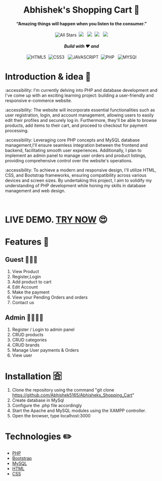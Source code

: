 <p>
  <h1 align="center"><b>Abhishek's Shopping Cart 🙂</b></h1>
</p>

<p>
  <h4 align="center"><b>“Amazing things will happen when you listen to the consumer.” </b></h4>
</p>

<p align="center"> 
    <img alt="All Stars" src="https://visitor-badge.laobi.icu/badge?page_id=Abhishek5165.Abhisheks_Shopping_Cart"/>&nbsp;
    <img src="https://img.shields.io/github/stars/Abhishek5165/Abhisheks_Shopping_Cart" />
    &nbsp;
    <img src="https://img.shields.io/github/forks/Abhishek5165/Abhisheks_Shopping_Cart" />&nbsp;
    <img src="https://img.shields.io/github/repo-size/Abhishek5165/Abhisheks_Shopping_Cart"/>
    &nbsp;
    <img src="https://img.shields.io/github/last-commit/Abhishek5165/Abhisheks_Shopping_Cart"/>
</p>

<p>
  <h4 align="center"><i>Build with ❤️ and</i></h4>
</p>
<p align="center"> 
    <img alt="HTML5" src="https://img.shields.io/badge/HTML5-E34F26?&logo=html5&logoColor=white"/>&nbsp;
    <img src="https://img.shields.io/badge/CSS3-1572B6?&logo=css3&logoColor=white" alt="CSS3" />
    &nbsp;
    <img src="https://img.shields.io/badge/JavaScript-323330?&logo=javascript&logoColor=F7DF1E" alt="JAVASCRIPT" />&nbsp;
    <img src="https://img.shields.io/badge/PHP-777BB4?&logo=php&logoColor=white" alt="PHP"/>
    &nbsp;
    <img src="https://img.shields.io/badge/MySQL-005C84?&logo=mysql&logoColor=white" alt="MYSQl"/>
    
</p>

# Introduction & idea 🫣

<p> :accessibility: I'm currently delving into PHP and database development and I've come up with an exciting learning project: building a user-friendly and responsive e-commerce website.<br>
  
:accessibility: The website will incorporate essential functionalities such as user registration, login, and account management, allowing users to easily edit their profiles and securely log in. Furthermore, they'll be able to browse products, add items to their cart, and proceed to checkout for payment processing.<br>
  
:accessibility: Leveraging core PHP concepts and MySQL database management,I'll ensure seamless integration between the frontend and backend, facilitating smooth user experiences. Additionally, I plan to implement an admin panel to manage user orders and product listings, providing comprehensive control over the website's operations.<br>

:accessibility: To achieve a modern and responsive design, I'll utilize HTML, CSS, and Bootstrap frameworks, ensuring compatibility across various devices and screen sizes. By undertaking this project, I aim to solidify my understanding of PHP development while honing my skills in database management and web design.</p> <br>

# **LIVE DEMO. [TRY NOW](https://predicant-protectio.000webhostapp.com/)** 😍

# Features 🤞

## Guest 🧑‍🤝‍🧑
1. View Product
2. Register,Login
3. Add product to cart
4. Edit Account
5. Make the payment
6. View your Pending Orders and orders
7. Contact us

## Admin 🤵‍♂️🤵‍♂️
1. Register / Login to admin panel
2. CRUD products
3. CRUD categories
4. CRUD brands
5. Manage User payments & Orders
6. View user

# Installation 🈴
1. Clone the repository using the command "git clone https://github.com/Abhishek5165/Abhisheks_Shopping_Cart"
2. Create database in MySql
3. Configure the .php file accordingly
4. Start the Apache and MySQL modules using the XAMPP controller.
5. Open the browser, type localhost:3000

# Technologies ✏️
- [PHP](https://www.php.net/docs.php)
- [Bootstrap](https://getbootstrap.com)
- [MySQL](https://www.mysql.com)
- [HTML](https://www.w3schools.com/html/default.asp)
- [CSS](https://www.w3schools.com/css/default.asp)

